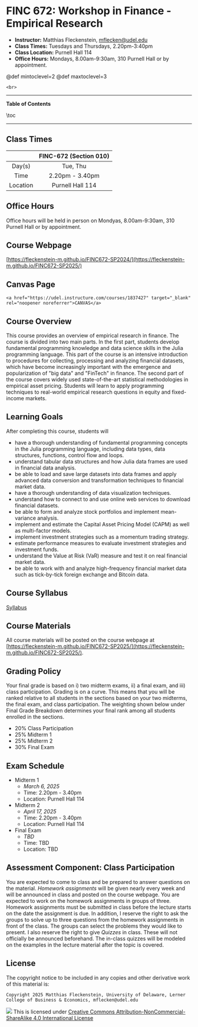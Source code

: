 
# FINC 672: Workshop in Finance - Empirical Research


* **Instructor:** Matthias Fleckenstein, [mflecken@udel.edu](mailto:mflecken@udel.edu)
* **Class Times:** Tuesdays and Thursdays, 2.20pm-3:40pm 
* **Class Location:** Purnell Hall 114
* **Office Hours:** Mondays, 8.00am-9:30am, 310 Purnell Hall or by appointment.

@def mintoclevel=2 
@def maxtoclevel=3

~~~
<br>
~~~

---

**Table of Contents**

\toc

---


## Class Times

|             | FINC-672 (Section 010)        | 
| :--------:  | :----------------------------:| 
| Day(s)      | Tue, Thu                      | 
| Time        | 2.20pm - 3.40pm               | 
| Location    | Purnell Hall 114              | 


## Office Hours
Office hours will be held in person on Mondyas, 8.00am-9:30am, 310 Purnell Hall or by appointment.


## Course Webpage
[https://fleckenstein-m.github.io/FINC672-SP2024/](https://fleckenstein-m.github.io/FINC672-SP2025/)


## Canvas Page
~~~
<a href="https://udel.instructure.com/courses/1837427" target="_blank" rel="noopener noreferrer">CANVAS</a>
~~~




## Course Overview

This course provides an overview of empirical research in finance.
The course is divided into two main parts. In the first part, students develop fundamental programming 
knowledge and data science skills in the Julia programming language.
This part of the course is an intensive introduction to procedures for collecting, processing and analyzing financial datasets, 
which have become increasingly important with the emergence and popularization of "big data" and "FinTech" in finance. 
The second part of the course covers widely used state-of-the-art statistical methodologies in empirical asset pricing. 
Students will learn to apply programming techniques to real-world empirical research questions in equity and fixed-income markets.


## Learning Goals

After completing this course, students will 

- have a thorough understanding of fundamental programming concepts in the Julia programming language, including data types, data structures, functions, control flow and loops.
- understand tabular data structures and how Julia data frames are used in financial data analysis.
- be able to load and save large datasets into data frames and apply advanced data conversion and transformation techniques to financial market data.
- have a thorough understanding of data visualization techniques.
- understand how to connect to and use online web services to download financial datasets.
- be able to form and analyze stock portfolios and implement mean-variance analysis.
- implement and estimate the Capital Asset Pricing Model (CAPM) as well as multi-factor models.
- implement investment strategies such as a momentum trading strategy.
- estimate performance measures to evaluate investment strategies and investment funds.
- understand the Value at Risk (VaR) measure and test it on real financial market data.
- be able to work with and analyze high-frequency financial market data such as tick-by-tick foreign exchange and Bitcoin data.



## Course Syllabus
[Syllabus](./assets/FINC672_Syllabus_SP25.pdf)


## Course Materials
All course materials will be posted on the course webpage at [https://fleckenstein-m.github.io/FINC672-SP2025/](https://fleckenstein-m.github.io/FINC672-SP2025/).




## Grading Policy

Your final grade is based on i) two midterm exams, ii) a final exam, and iii) class participation. Grading is on a curve. This means that you will be ranked relative to all students in the sections based on your two midterms, the final exam, and class participation. The weighting shown below under Final Grade Breakdown determines your final rank among all students enrolled in the sections.

- 20% Class Participation
- 25% Midterm 1
- 25% Midterm 2
- 30% Final Exam


## Exam Schedule
- Midterm 1
  - *March 6, 2025* 
  - Time: 2.20pm - 3.40pm 
  - Location: Purnell Hall 114
- Midterm 2
  - *April 17, 2025* 
  - Time: 2.20pm - 3.40pm
  - Location: Purnell Hall 114
- Final Exam
  - *TBD*
  - Time: TBD
  - Location: TBD


## Assessment Component: Class Participation

You are expected to come to class and be prepared to answer questions on the material. *Homework assignments* will be given nearly every week and will be announced in class and posted on the course webpage. You are expected to work on the homework assignments in groups of three. Homework assignments must be submitted in class before the lecture starts on the date the assignment is due. In addition, I reserve the right to ask the groups to solve up to three questions from the homework assignments in front of the class. The groups can select the problems they would like to present. I also reserve the right to give *Quizzes* in class. These will not officially be announced beforehand. The in-class quizzes will be modeled on the examples in the lecture material after the topic is covered.   


## License

The copyright notice to be included in any copies and other derivative work of this material is:

```
Copyright 2025 Matthias Fleckenstein, University of Delaware, Lerner College of Business & Economics, mflecken@udel.edu
```

![](https://licensebuttons.net/l/by-nc-sa/4.0/80x15.png) This is licensed under [Creative Commons Attribution-NonCommercial-ShareAlike 4.0 International License](http://creativecommons.org/licenses/by-nc-sa/4.0/)
